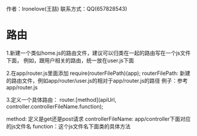 作者：lronelove(王喆)
联系方式：QQ(657828543)

# 路由

1.新建一个类似home.js的路由文件，建议可以归类在一起的路由写在一个js文件下面，
例如，跟用户相关的路由，统一放在user.js下面

2.在app/router.js里面添加 require(routerFilePath)(app);
   routerFilePath: 新建的路由文件，例如app/router/user.js的相对于app/router.js的路径
   例子：参考app/router.js

3.定义一个具体路由：
 router.[method](apiUrl, controller.controllerFileName.function);

 method: 定义是get还是post请求
 controllerFileName: app/controller下面对应的js文件名
 function：这个js文件名下面类的具体方法


